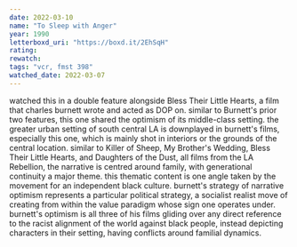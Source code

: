 ```yaml
---
date: 2022-03-10
name: "To Sleep with Anger"
year: 1990
letterboxd_uri: "https://boxd.it/2EhSqH"
rating: 
rewatch: 
tags: "vcr, fmst 398"
watched_date: 2022-03-07
---
```


watched this in a double feature alongside Bless Their Little Hearts, a film that charles burnett wrote and acted as DOP on. similar to Burnett's prior two features, this one shared the optimism of its middle-class setting. the greater urban setting of south central LA is downplayed in burnett's films, especially this one, which is mainly shot in interiors or the grounds of the central location. similar to Killer of Sheep, My Brother's Wedding, Bless Their Little Hearts, and Daughters of the Dust, all films from the LA Rebellion, the narrative is centred around family, with generational continuity a major theme. this thematic content is one angle taken by the movement for an independent black culture. burnett's strategy of narrative optimism represents a particular political strategy, a socialist realist move of creating from within the value paradigm whose sign one operates under. burnett's optimism is all three of his films gliding over any direct reference to the racist alignment of the world against black people, instead depicting characters in their setting, having conflicts around familial dynamics.
